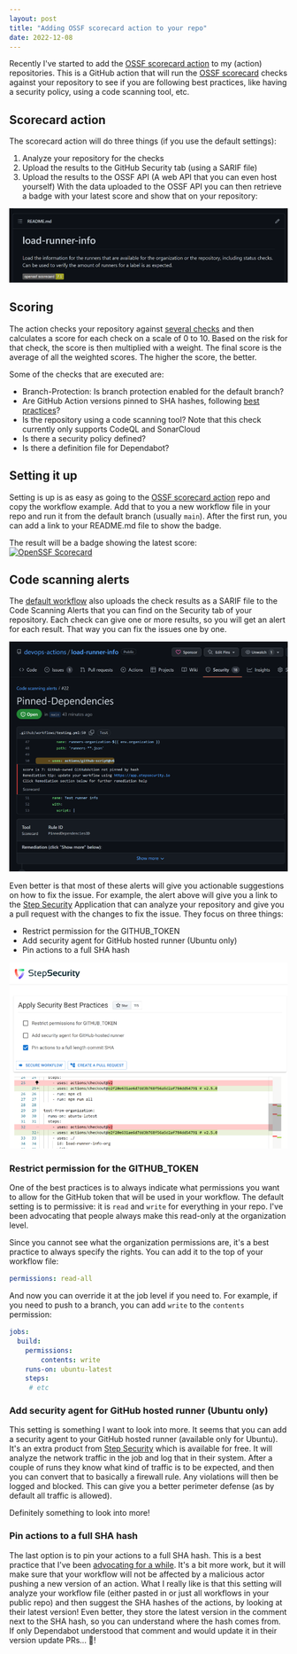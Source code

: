 ```yaml
---
layout: post
title: "Adding OSSF scorecard action to your repo"
date: 2022-12-08
---
```


Recently I've started to add the [OSSF scorecard action](https://github.com/ossf/scorecard-action) to my (action) repositories. This is a GitHub action that will run the [OSSF scorecard](https://github.com/ossf/scorecard) checks against your repository to see if you are following best practices, like having a security policy, using a code scanning tool, etc. 

## Scorecard action
The scorecard action will do three things (if you use the default settings):
1. Analyze your repository for the checks
2. Upload the results to the GitHub Security tab (using a SARIF file)
3. Upload the results to the OSSF API (A web API that you can even host yourself)
With the data uploaded to the OSSF API you can then retrieve a badge with your latest score and show that on your repository:

![Screenshot of the OSSF badge in a repo, showing a score of 7.1](/images/2022/20221208/20221208_00_OSSF_badge.png)

## Scoring
The action checks your repository against [several checks](https://github.com/ossf/scorecard#scorecard-checks) and then calculates a score for each check on a scale of 0 to 10. Based on the risk for that check, the score is then multiplied with a weight. The final score is the average of all the weighted scores. The higher the score, the better.

Some of the checks that are executed are:
* Branch-Protection: Is branch protection enabled for the default branch?
* Are GitHub Action versions pinned to SHA hashes, following [best practices](/blog/2021/02/06/GitHub-Actions)?
* Is the repository using a code scanning tool? Note that this check currently only supports CodeQL and SonarCloud
* Is there a security policy defined?
* Is there a definition file for Dependabot?

## Setting it up
Setting is up is as easy as going to the [OSSF scorecard action](https://github.com/ossf/scorecard-action#workflow-example) repo and copy the workflow example. Add that to you a new workflow file in your repo and run it from the default branch (usually `main`). After the first run, you can add a link to your README.md file to show the badge.

The result will be a badge showing the latest score:  
[![OpenSSF Scorecard](https://api.securityscorecards.dev/projects/github.com/devops-actions/load-runner-info/badge)](https://api.securityscorecards.dev/projects/github.com/devops-actions/load-runner-info)  

## Code scanning alerts
The [default workflow](https://github.com/ossf/scorecard-action#workflow-example) also uploads the check results as a SARIF file to the Code Scanning Alerts that you can find on the Security tab of your repository. Each check can give one or more results, so you will get an alert for each result. That way you can fix the issues one by one.

![Screenshot of an alert about dependency pinning that is not followed](/images/2022/20221208/20221208_01_Code_scanning_alert.png)  

Even better is that most of these alerts will give you actionable suggestions on how to fix the issue. For example, the alert above will give you a link to the [Step Security](https://app.stepsecurity.io/securerepo/) Application that can analyze your repository and give you a pull request with the changes to fix the issue. They focus on three things:

* Restrict permission for the GITHUB_TOKEN
* Add security agent for GitHub hosted runner (Ubuntu only)
* Pin actions to a full SHA hash

![Screenshot of the three options Step Security gives you to improve your workflow](/images/2022/20221208/20221208_02_ImproveWorkflow.png)  

### Restrict permission for the GITHUB_TOKEN
One of the best practices is to always indicate what permissions you want to allow for the GitHub token that will be used in your workflow. The default setting is to permissive: it is `read` and `write` for everything in your repo. I've been advocating that people always make this read-only at the organization level. 

Since you cannot see what the organization permissions are, it's a best practice to always specify the rights. You can add it to the top of your workflow file:

```yaml
permissions: read-all
```

And now you can override it at the job level if you need to. For example, if you need to push to a branch, you can add `write` to the `contents` permission:

```yaml
jobs:
  build:
    permissions:
        contents: write
    runs-on: ubuntu-latest
    steps:
     # etc
```

### Add security agent for GitHub hosted runner (Ubuntu only)
This setting is something I want to look into more. It seems that you can add a security agent to your GitHub hosted runner (available only for Ubuntu). It's an extra product from [Step Security](https://github.com/step-security/harden-runner) which is available for free. It will analyze the network traffic in the job and log that in their system. After a couple of runs they know what kind of traffic is to be expected, and then you can convert that to basically a firewall rule. Any violations will then be logged and blocked. This can give you a better perimeter defense (as by default all traffic is allowed).

Definitely something to look into more!

### Pin actions to a full SHA hash
The last option is to pin your actions to a full SHA hash. This is a best practice that I've been [advocating for a while](/blog/2021/02/06/GitHub-Actions). It's a bit more work, but it will make sure that your workflow will not be affected by a malicious actor pushing a new version of an action. What I really like is that this setting will analyze your workflow file (either pasted in or just all workflows in your public repo) and then suggest the SHA hashes of the actions, by looking at their latest version! Even better, they store the latest version in the comment next to the SHA hash, so you can understand where the hash comes from. If only Dependabot understood that comment and would update it in their version update PRs... 🤔!